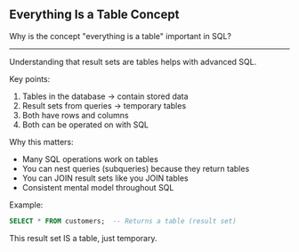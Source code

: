 ## Everything Is a Table Concept

Why is the concept "everything is a table" important in SQL?

---

Understanding that result sets are tables helps with advanced SQL.

Key points:
1. Tables in the database → contain stored data
2. Result sets from queries → temporary tables
3. Both have rows and columns
4. Both can be operated on with SQL

Why this matters:
- Many SQL operations work on tables
- You can nest queries (subqueries) because they return tables
- You can JOIN result sets like you JOIN tables
- Consistent mental model throughout SQL

Example:
```sql
SELECT * FROM customers;  -- Returns a table (result set)
```

This result set IS a table, just temporary.


